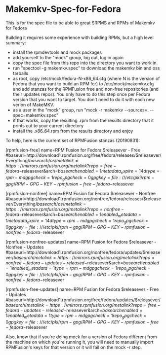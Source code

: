 # Makemkv-Spec-for-Fedora
This is for the spec file to be able to great SRPMS and RPMs of Makemkv for Fedora

Building it requires some experience with building RPMs, but a high level summary:

 - install the rpmdevtools and mock packages
 - add yourself to the "mock" group, log out, log in again
 - copy the spec file from this repo into the directory you want to work in.
 - run "spectool -g makemkv.spec" to download the makemkv bin and oss tarballs
 - as root, copy /etc/mock/fedora-N-x86_64.cfg (where N is the version of Fedora that you want to build an RPM for) to /etc/mock/makemkv.cfg and add stanzas for the RPMFusion free and non-free repositories (and their updates repos). You only have to do this step once per Fedora version that you want to target. You don't need to do it with each new verion of MakeMKV.
 - as a user in the "mock" group, run "mock -r makemkv --sources=. --spec=makemkv.spec"
  - if that works, copy the resulting .rpm from the results directory that it prints out to your current directory
  - install the .x86_64.rpm from the results directory and enjoy

    
To help, here is the current set of RPMFusion stanzas (20190831):

[rpmfusion-free]
name=RPM Fusion for Fedora $releasever - Free
#baseurl=http://download1.rpmfusion.org/free/fedora/releases/$releasever/Everything/$basearch/os/
metalink=https://mirrors.rpmfusion.org/metalink?repo=free-fedora-$releasever&arch=$basearch
enabled=1
metadata_expire=14d
type=rpm-md
gpgcheck=1
repo_gpgcheck=0
gpgkey=file:///etc/pki/rpm-gpg/RPM-GPG-KEY-rpmfusion-free-fedora-$releasever

[rpmfusion-nonfree]
name=RPM Fusion for Fedora $releasever - Nonfree
#baseurl=http://download1.rpmfusion.org/nonfree/fedora/releases/$releasever/Everything/$basearch/os/
metalink=https://mirrors.rpmfusion.org/metalink?repo=nonfree-fedora-$releasever&arch=$basearch
enabled=1
enabled_metadata=1
metadata_expire=14d
type=rpm-md
gpgcheck=1
repo_gpgcheck=0
gpgkey=file:///etc/pki/rpm-gpg/RPM-GPG-KEY-rpmfusion-nonfree-fedora-$releasever

[rpmfusion-nonfree-updates]
name=RPM Fusion for Fedora $releasever - Nonfree - Updates
#baseurl=http://download1.rpmfusion.org/nonfree/fedora/updates/$releasever/$basearch/
metalink=https://mirrors.rpmfusion.org/metalink?repo=nonfree-fedora-updates-released-$releasever&arch=$basearch
enabled=1
enabled_metadata=1
type=rpm-md
gpgcheck=1
repo_gpgcheck=0
gpgkey=file:///etc/pki/rpm-gpg/RPM-GPG-KEY-rpmfusion-nonfree-fedora-$releasever


[rpmfusion-free-updates]
name=RPM Fusion for Fedora $releasever - Free - Updates
#baseurl=http://download1.rpmfusion.org/free/fedora/updates/$releasever/$basearch/
metalink=https://mirrors.rpmfusion.org/metalink?repo=free-fedora-updates-released-$releasever&arch=$basearch
enabled=1
enabled_metadata=1
type=rpm-md
gpgcheck=1
repo_gpgcheck=0
gpgkey=file:///etc/pki/rpm-gpg/RPM-GPG-KEY-rpmfusion-free-fedora-$releasever

Also, know that if you're doing mock for a version of Fedora different from the machine on which you're running it, you will need to manually import RPMFusion's keys for that version or it will fail on the mock -r step.

